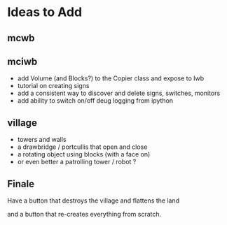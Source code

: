 Ideas to Add
============

mcwb
----

mciwb
-----

-   add Volume (and Blocks?) to the Copier class and expose to Iwb
-   tutorial on creating signs
-   add a consistent way to discover and delete signs, switches, monitors
-   add ability to switch on/off deug logging from ipython

village
-------
 
-   towers and walls
-   a drawbridge / portcullis that open and close
-   a rotating object using blocks (with a face on)
-   or even better a patrolling tower / robot ? 

Finale
------

Have a button that destroys the village and flattens the land

and a button that re-creates everything from scratch.

